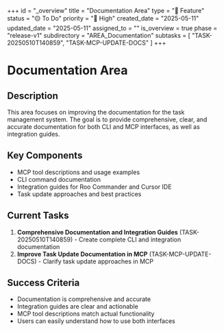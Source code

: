 +++
id = "_overview"
title = "Documentation Area"
type = "🌟 Feature"
status = "🟡 To Do"
priority = "🔼 High"
created_date = "2025-05-11"
updated_date = "2025-05-11"
assigned_to = ""
is_overview = true
phase = "release-v1"
subdirectory = "AREA_Documentation"
subtasks = [
  "TASK-20250510T140859",
  "TASK-MCP-UPDATE-DOCS"
]
+++

# Documentation Area

## Description

This area focuses on improving the documentation for the task management system. The goal is to provide comprehensive, clear, and accurate documentation for both CLI and MCP interfaces, as well as integration guides.

## Key Components

- MCP tool descriptions and usage examples
- CLI command documentation
- Integration guides for Roo Commander and Cursor IDE
- Task update approaches and best practices

## Current Tasks

1. **Comprehensive Documentation and Integration Guides** (TASK-20250510T140859) - Create complete CLI and integration documentation
2. **Improve Task Update Documentation in MCP** (TASK-MCP-UPDATE-DOCS) - Clarify task update approaches in MCP

## Success Criteria

- Documentation is comprehensive and accurate
- Integration guides are clear and actionable
- MCP tool descriptions match actual functionality
- Users can easily understand how to use both interfaces

